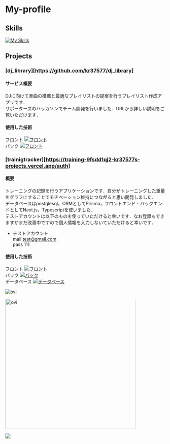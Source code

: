 # My-profile

## Skills
[![My Skills](https://skillicons.dev/icons?i=js,html,css,react,nodejs,nextjs,typescript,prisma,py,selenium,c,cpp)](https://skillicons.dev)

## Projects
### [dj_library][https://github.com/kr37577/dj_library]
#### サービス概要
DJに向けて楽曲の推薦と最適なプレイリストの提案を行うプレイリスト作成アプリです．<br>
サポーターズのハッカソンでチーム開発を行いました．URLから詳しい説明をご覧いただけます．<br>
#### 使用した技術 
フロント
[![フロント](https://skillicons.dev/icons?i=js,html,css,react)](https://skillicons.dev)<br>
バック
[![フロント](https://skillicons.dev/icons?i=py,django)](https://skillicons.dev)
<br>

### [trainigtracker][https://training-9fsdd1qj2-kr37577s-projects.vercel.app/auth]
#### 概要
トレーニングの記録を行うアプリケーションです．自分がトレーニングした重量をグラフにすることでモチベーション維持につながると思い開発しました．<br>
データベースはpostglesql，ORMとしてPrisma，フロントエンド・バックエンドとしてNext.js，Typescriptを使いました．<br>
テストアカウントは以下のものを使っていただけると幸いです．なお登録もできますがまだ改善中ですので個人情報を入力しないていただけると幸いです．
- テストアカウント<br>
mail test@gmail.com <br>
pass 111 <br>
#### 使用した技術
フロント
[![フロント](https://skillicons.dev/icons?i=nextjs,tailwindcss,typescript)](https://skillicons.dev)<br>
バック
[![バック](https://skillicons.dev/icons?i=nextjs,typescript)](https://skillicons.dev)<br>
データベース
[![データベース](https://skillicons.dev/icons?i=postgres,prisma)](https://skillicons.dev)<br>

<img src="https://github-readme-stats.vercel.app/api/top-langs?username=kr37577&show_icons=true&locale=en&layout=compact&theme=chartreuse-dark" alt="ovi" /></p>

<img src="https://github-readme-stats.vercel.app/api?username=kr37577&show_icons=true&locale=en&theme=chartreuse-dark" alt="ovi" width="410" /></p>


<img src="https://github-profile-trophy.vercel.app/?username=kr37577&theme=juicyfresh&no-bg=true" />
